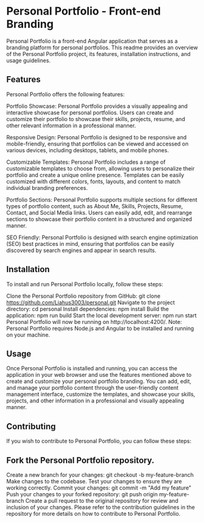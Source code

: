 # Personal Portfolio - Front-end Branding
Personal Portfolio is a front-end Angular application that serves as a branding platform for personal portfolios. This readme provides an overview of the Personal Portfolio project, its features, installation instructions, and usage guidelines.

## Features
Personal Portfolio offers the following features:

Portfolio Showcase: Personal Portfolio provides a visually appealing and interactive showcase for personal portfolios. Users can create and customize their portfolio to showcase their skills, projects, resume, and other relevant information in a professional manner.

Responsive Design: Personal Portfolio is designed to be responsive and mobile-friendly, ensuring that portfolios can be viewed and accessed on various devices, including desktops, tablets, and mobile phones.

Customizable Templates: Personal Portfolio includes a range of customizable templates to choose from, allowing users to personalize their portfolio and create a unique online presence. Templates can be easily customized with different colors, fonts, layouts, and content to match individual branding preferences.

Portfolio Sections: Personal Portfolio supports multiple sections for different types of portfolio content, such as About Me, Skills, Projects, Resume, Contact, and Social Media links. Users can easily add, edit, and rearrange sections to showcase their portfolio content in a structured and organized manner.

SEO Friendly: Personal Portfolio is designed with search engine optimization (SEO) best practices in mind, ensuring that portfolios can be easily discovered by search engines and appear in search results.

## Installation
To install and run Personal Portfolio locally, follow these steps:

Clone the Personal Portfolio repository from GitHub: git clone https://github.com/Liahus3003/personal.git
Navigate to the project directory: cd personal
Install dependencies: npm install
Build the application: npm run build
Start the local development server: npm run start
Personal Portfolio will now be running on http://localhost:4200/.
Note: Personal Portfolio requires Node.js and Angular to be installed and running on your machine.

## Usage
Once Personal Portfolio is installed and running, you can access the application in your web browser and use the features mentioned above to create and customize your personal portfolio branding. You can add, edit, and manage your portfolio content through the user-friendly content management interface, customize the templates, and showcase your skills, projects, and other information in a professional and visually appealing manner.

## Contributing
If you wish to contribute to Personal Portfolio, you can follow these steps:

## Fork the Personal Portfolio repository.
Create a new branch for your changes: git checkout -b my-feature-branch
Make changes to the codebase.
Test your changes to ensure they are working correctly.
Commit your changes: git commit -m "Add my feature"
Push your changes to your forked repository: git push origin my-feature-branch
Create a pull request to the original repository for review and inclusion of your changes.
Please refer to the contribution guidelines in the repository for more details on how to contribute to Personal Portfolio.
